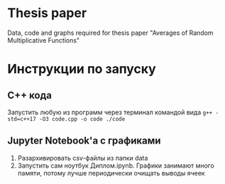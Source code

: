 # Thesis paper
Data, code and graphs required for thesis paper "Averages of Random Multiplicative Functions"

# Инструкции по запуску
## C++ кода
Запустить любую из программ через терминал командой вида `g++ -std=c++17 -O3 code.cpp -o code
./code`
## Jupyter Notebook'а с графиками
1. Разархивировать csv-файлы из папки data
2. Запустить сам ноутбук Диплом.ipynb. Графики занимают много памяти, потому лучше периодически очищать выводы ячеек


